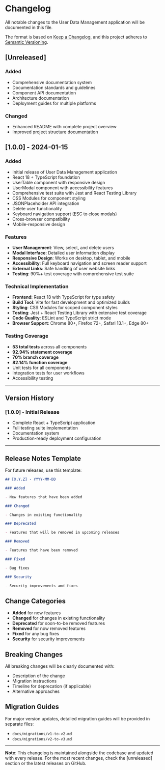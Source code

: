 # Changelog

All notable changes to the User Data Management application will be documented in this file.

The format is based on [Keep a Changelog](https://keepachangelog.com/en/1.0.0/),
and this project adheres to [Semantic Versioning](https://semver.org/spec/v2.0.0.html).

## [Unreleased]

### Added

- Comprehensive documentation system
- Documentation standards and guidelines
- Component API documentation
- Architecture documentation
- Deployment guides for multiple platforms

### Changed

- Enhanced README with complete project overview
- Improved project structure documentation

## [1.0.0] - 2024-01-15

### Added

- Initial release of User Data Management application
- React 18 + TypeScript foundation
- UserTable component with responsive design
- UserModal component with accessibility features
- Comprehensive test suite with Jest and React Testing Library
- CSS Modules for component styling
- JSONPlaceholder API integration
- Delete user functionality
- Keyboard navigation support (ESC to close modals)
- Cross-browser compatibility
- Mobile-responsive design

### Features

- **User Management**: View, select, and delete users
- **Modal Interface**: Detailed user information display
- **Responsive Design**: Works on desktop, tablet, and mobile
- **Accessibility**: Full keyboard navigation and screen reader support
- **External Links**: Safe handling of user website links
- **Testing**: 90%+ test coverage with comprehensive test suite

### Technical Implementation

- **Frontend**: React 18 with TypeScript for type safety
- **Build Tool**: Vite for fast development and optimized builds
- **Styling**: CSS Modules for scoped component styles
- **Testing**: Jest + React Testing Library with extensive test coverage
- **Code Quality**: ESLint and TypeScript strict mode
- **Browser Support**: Chrome 80+, Firefox 72+, Safari 13.1+, Edge 80+

### Testing Coverage

- **53 total tests** across all components
- **92.94% statement coverage**
- **70% branch coverage**
- **82.14% function coverage**
- Unit tests for all components
- Integration tests for user workflows
- Accessibility testing

---

## Version History

### [1.0.0] - Initial Release

- Complete React + TypeScript application
- Full testing suite implementation
- Documentation system
- Production-ready deployment configuration

---

## Release Notes Template

For future releases, use this template:

```markdown
## [X.Y.Z] - YYYY-MM-DD

### Added

- New features that have been added

### Changed

- Changes in existing functionality

### Deprecated

- Features that will be removed in upcoming releases

### Removed

- Features that have been removed

### Fixed

- Bug fixes

### Security

- Security improvements and fixes
```

## Change Categories

- **Added** for new features
- **Changed** for changes in existing functionality
- **Deprecated** for soon-to-be removed features
- **Removed** for now removed features
- **Fixed** for any bug fixes
- **Security** for security improvements

## Breaking Changes

All breaking changes will be clearly documented with:

- Description of the change
- Migration instructions
- Timeline for deprecation (if applicable)
- Alternative approaches

## Migration Guides

For major version updates, detailed migration guides will be provided in separate files:

- `docs/migrations/v1-to-v2.md`
- `docs/migrations/v2-to-v3.md`

---

**Note**: This changelog is maintained alongside the codebase and updated with every release. For the most recent changes, check the [unreleased] section or the latest releases on GitHub.
